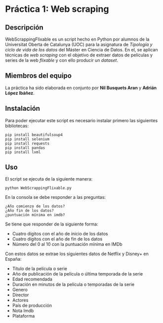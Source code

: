 # Práctica 1: Web scraping

## Descripción

WebScrappingFlixable es un script hecho en Python por alumnos de la Universitat Oberta de Catalunya (UOC) para la asignatura de  _Tipología y ciclo de vida de los datos_  del Máster en Ciencia de Datos. En el, se aplican técnicas de _web scraping_ con el objetivo de extraer datos de películas y series de la web _flixable_ y con ello producir un _dataset_.

## Miembros del equipo

La práctica ha sido elaborada en conjunto por **Nil Busquets Aran** y **Adrián López Ibáñez**.

## Instalación

Para poder ejecutar este script es necesario instalar primero las siguientes bibliotecas:

```
pip install beautifulsoup4
pip install selenium
pip install requests
pip install pandas
pip install lxml
```

## Uso

El script se ejecuta de la siguiente manera:
```
python WebScrappingFlixable.py
```
En la consola se debe responder a las preguntas:
```
¿Año comienzo de los datos?
¿Año fin de los datos?
¿puntuación mínima en imdb?
```
Se tiene que responder de la siguiente forma:
- Cuatro dígitos con el año de inicio de los datos
- Cuatro dígitos con el año de fin de los datos
- Número del 0 al 10 con la puntuación mínima en IMDb

Con estos datos se extrae los siguientes datos de Netflix y Disney+ en España:
- Título de la película o serie
- Año de publicación de la película o última temporada de la serie
- Edad recomendada
- Duración en minutos de la película o temporadas de la serie
- Genero
- Director
- Actores
- País de producción
- Nota Imdb
- Plataforma
